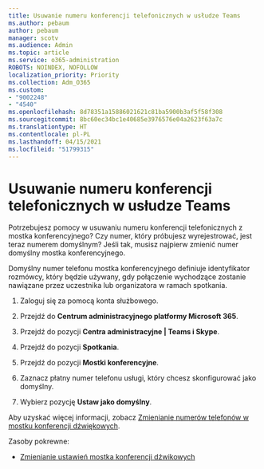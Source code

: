```yaml
---
title: Usuwanie numeru konferencji telefonicznych w usłudze Teams
ms.author: pebaum
author: pebaum
manager: scotv
ms.audience: Admin
ms.topic: article
ms.service: o365-administration
ROBOTS: NOINDEX, NOFOLLOW
localization_priority: Priority
ms.collection: Adm_O365
ms.custom:
- "9002248"
- "4540"
ms.openlocfilehash: 8d78351a15886021621c81ba5900b3af5f58f308
ms.sourcegitcommit: 8bc60ec34bc1e40685e3976576e04a2623f63a7c
ms.translationtype: HT
ms.contentlocale: pl-PL
ms.lasthandoff: 04/15/2021
ms.locfileid: "51799315"
---
```

# <a name="remove-teams-dial-in-conferencing-number"></a>Usuwanie numeru konferencji telefonicznych w usłudze Teams

Potrzebujesz pomocy w usuwaniu numeru konferencji telefonicznych z mostka konferencyjnego? Czy numer, który próbujesz wyrejestrować, jest teraz numerem domyślnym? Jeśli tak, musisz najpierw zmienić numer domyślny mostka konferencyjnego.

Domyślny numer telefonu mostka konferencyjnego definiuje identyfikator rozmówcy, który będzie używany, gdy połączenie wychodzące zostanie nawiązane przez uczestnika lub organizatora w ramach spotkania.

1. Zaloguj się za pomocą konta służbowego.

2. Przejdź do **Centrum administracyjnego platformy Microsoft 365**.

3. Przejdź do pozycji **Centra administracyjne | Teams i Skype**.

4. Przejdź do pozycji **Spotkania**.

5. Przejdź do pozycji **Mostki konferencyjne**.

6. Zaznacz płatny numer telefonu usługi, który chcesz skonfigurować jako domyślny.

7. Wybierz pozycję **Ustaw jako domyślny**.

Aby uzyskać więcej informacji, zobacz [Zmienianie numerów telefonów w mostku konferencji dźwiękowych](https://docs.microsoft.com/microsoftteams/change-the-phone-numbers-on-your-audio-conferencing-bridge).

Zasoby pokrewne:

- [Zmienianie ustawień mostka konferencji dźwikowych](https://docs.microsoft.com/microsoftteams/change-the-settings-for-an-audio-conferencing-bridge)

